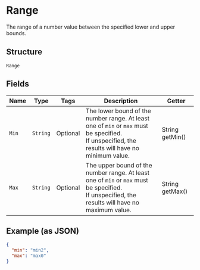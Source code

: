 
# Range

The range of a number value between the specified lower and upper bounds.

## Structure

`Range`

## Fields

| Name | Type | Tags | Description | Getter |
|  --- | --- | --- | --- | --- |
| `Min` | `String` | Optional | The lower bound of the number range. At least one of `min` or `max` must be specified.<br>If unspecified, the results will have no minimum value. | String getMin() |
| `Max` | `String` | Optional | The upper bound of the number range. At least one of `min` or `max` must be specified.<br>If unspecified, the results will have no maximum value. | String getMax() |

## Example (as JSON)

```json
{
  "min": "min2",
  "max": "max0"
}
```


